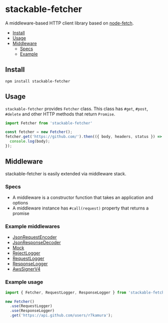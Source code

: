 # stackable-fetcher
A middleware-based HTTP client library based on [node-fetch](https://github.com/bitinn/node-fetch).

- [Install](#install)
- [Usage](#usage)
- [Middleware](#middleware)
  - [Specs](#specs)
  - [Example](#example)

## Install
```
npm install stackable-fetcher
```

## Usage
`stackable-fetcher` provides `Fetcher` class.
This class has `#get`, `#post`, `#delete` and other HTTP methods that return `Promise`.

```js
import Fetcher from 'stackable-fetcher'

const fetcher = new Fetcher();
fetcher.get('https://github.com/').then(({ body, headers, status }) => {
  console.log(body);
});
```

## Middleware
stackable-fetcher is easily extended via middleware stack.

### Specs
- A middleware is a constructor function that takes an application and options
- A middleware instance has `#call(request)` property that returns a promise

### Example middlewares
- [JsonRequestEncoder](/src/middlewaers/json-request-encoder.js)
- [JsonResponseDecoder](/src/middlewaers/json-response-decoder.js)
- [Mock](/src/middlewaers/mock.js)
- [RejectLogger](/src/middlewaers/reject-logger.js)
- [RequestLogger](/src/middlewaers/request-logger.js)
- [ResponseLogger](/src/middlewaers/response-logger.js)
- [AwsSignerV4](https://github.com/r7kamura/stackable-fetcher-aws-signer-v4)

### Example usage
```js
import { Fetcher, RequestLogger, ResponseLogger } from 'stackable-fetcher'

new Fetcher()
  .use(RequestLogger)
  .use(ResponseLogger)
  .get('https://api.github.com/users/r7kamura');
```
